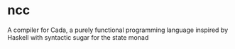 ncc
===

A compiler for Cada, a purely functional programming language inspired by Haskell with syntactic sugar for the state monad

